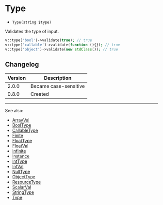 # Type

- `Type(string $type)`

Validates the type of input.

```php
v::type('bool')->validate(true); // true
v::type('callable')->validate(function (){}); // true
v::type('object')->validate(new stdClass()); // true
```

## Changelog

Version | Description
--------|-------------
  2.0.0 | Became case-sensitive
  0.8.0 | Created

***
See also:

- [ArrayVal](ArrayVal.md)
- [BoolType](BoolType.md)
- [CallableType](CallableType.md)
- [Finite](Finite.md)
- [FloatType](FloatType.md)
- [FloatVal](FloatVal.md)
- [Infinite](Infinite.md)
- [Instance](Instance.md)
- [IntType](IntType.md)
- [IntVal](IntVal.md)
- [NullType](NullType.md)
- [ObjectType](ObjectType.md)
- [ResourceType](ResourceType.md)
- [ScalarVal](ScalarVal.md)
- [StringType](StringType.md)
- [Type](Type.md)

